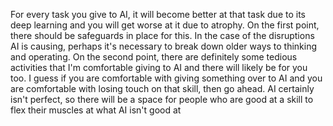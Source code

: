 For every task you give to AI, it will become better at that task due to its deep learning and you will get worse at it due to atrophy. On the first point, there should be safeguards in place for this. In the case of the disruptions AI is causing, perhaps it's necessary to break down older ways to thinking and operating. On the second point, there are definitely some tedious activities that I'm comfortable giving to AI and there will likely be for you too. I guess if you are comfortable with giving something over to AI and you are comfortable with losing touch on that skill, then go ahead. AI certainly isn't perfect, so there will be a space for people who are good at a skill to flex their muscles at what AI isn't good at 